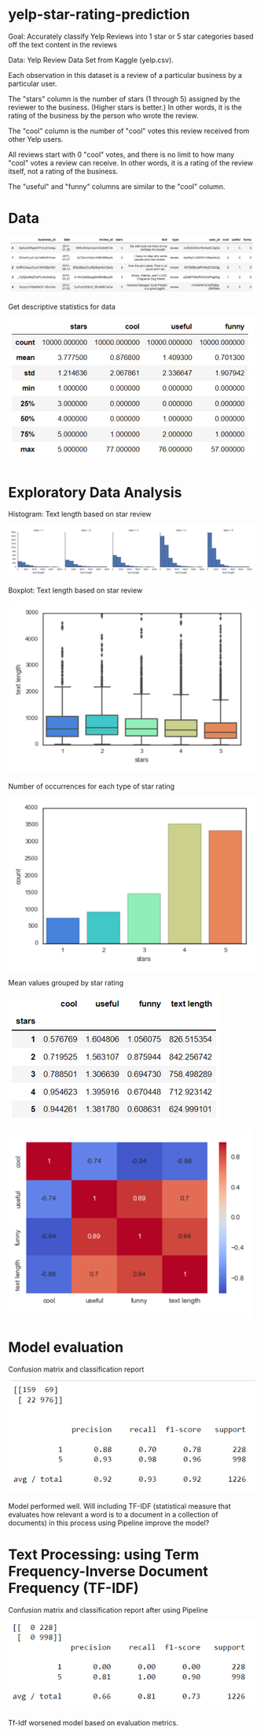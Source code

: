 # yelp-star-rating-prediction
Goal: Accurately classify Yelp Reviews into 1 star or 5 star categories based off the text content in the reviews

Data: Yelp Review Data Set from Kaggle (yelp.csv).

Each observation in this dataset is a review of a particular business by a particular user.

The "stars" column is the number of stars (1 through 5) assigned by the reviewer to the business. (Higher stars is better.) In other words, it is the rating of the business by the person who wrote the review.

The "cool" column is the number of "cool" votes this review received from other Yelp users.

All reviews start with 0 "cool" votes, and there is no limit to how many "cool" votes a review can receive. In other words, it is a rating of the review itself, not a rating of the business.

The "useful" and "funny" columns are similar to the "cool" column.

# Data
![ttran9712/yelp-star-rating-prediction/main/blob](images/data.png)

Get descriptive statistics for data

![ttran9712/yelp-star-rating-prediction/main/blob](images/descriptive_stats.png)

# Exploratory Data Analysis
Histogram: Text length based on star review

![ttran9712/yelp-star-rating-prediction/main/blob](images/EDA_01.png)

Boxplot: Text length based on star review

![ttran9712/yelp-star-rating-prediction/main/blob](images/EDA_02.png)

Number of occurrences for each type of star rating

![ttran9712/yelp-star-rating-prediction/main/blob](images/EDA_03.png)

Mean values grouped by star rating

![ttran9712/yelp-star-rating-prediction/main/blob](images/EDA_04.png)

![ttran9712/yelp-star-rating-prediction/main/blob](images/heatmap.png)

# Model evaluation
Confusion matrix and classification report

![ttran9712/yelp-star-rating-prediction/main/blob](images/model1_eval.png)

Model performed well. Will including TF-IDF (statistical measure that evaluates how relevant a word is to a document in a collection of documents) in this process using Pipeline improve the model?

# Text Processing: using Term Frequency-Inverse Document Frequency (TF-IDF)
Confusion matrix and classification report after using Pipeline

![ttran9712/yelp-star-rating-prediction/main/blob](images/model2_eval.png)

Tf-Idf worsened model based on evaluation metrics.

